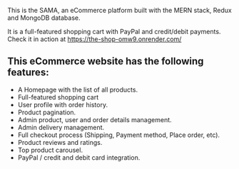 This is the SAMA, an eCommerce platform built with the MERN stack, Redux and MongoDB database. 

It is a full-featured shopping cart with PayPal and credit/debit payments. Check it in action at https://the-shop-omw9.onrender.com/ 

This eCommerce website has the following features: 
- 
- A Homepage with the list of all products.
- Full-featured shopping cart
- User profile with order history.
- Product pagination.
- Admin product, user and order details management.
- Admin delivery management.
- Full checkout process (Shipping, Payment method, Place order, etc).
- Product reviews and ratings.
- Top product carousel.
- PayPal / credit and debit card integration.

